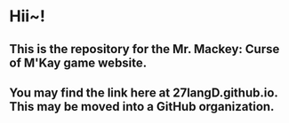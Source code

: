 # Hii~! 
## This is the repository for the Mr. Mackey: Curse of M'Kay game website.
## You may find the link here at 27langD.github.io. This may be moved into a GitHub organization.
